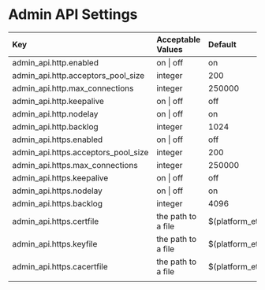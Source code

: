 # Admin API Settings

| Key | Acceptable Values | Default |
| :--- | :--- | :--- |
| admin\_api.http.enabled | on \| off | on |
| admin\_api.http.acceptors\_pool\_size | integer | 200 |
| admin\_api.http.max\_connections | integer | 250000 |
| admin\_api.http.keepalive | on \| off | off |
| admin\_api.http.nodelay | on \| off | on |
| admin\_api.http.backlog | integer | 1024 |
| admin\_api.https.enabled | on \| off | off |
| admin\_api.https.acceptors\_pool\_size | integer | 200 |
| admin\_api.https.max\_connections | integer | 250000 |
| admin\_api.https.keepalive | on \| off | off |
| admin\_api.https.nodelay | on \| off | on |
| admin\_api.https.backlog | integer | 4096 |
| admin\_api.https.certfile | the path to a file | $\(platform\_etc\_dir\)/cert.pem |
| admin\_api.https.keyfile | the path to a file | $\(platform\_etc\_dir\)/key.pem |
| admin\_api.https.cacertfile | the path to a file | $\(platform\_etc\_dir\)/cacert.pem |
|  |  |  |

